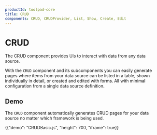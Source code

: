 ```yaml
---
productId: toolpad-core
title: CRUD
components: CRUD, CRUDProvider, List, Show, Create, Edit
---
```


# CRUD

<p class="description">The CRUD component provides UIs to interact with data from any data source.</p>

With the `CRUD` component and its subcomponents you can easily generate pages where items from your data source can be listed in a table, shown individually in detail, or created and edited with forms. All with minimal configuration from a single data source definition.

## Demo

The `CRUD` component automatically generates CRUD pages for your data source no matter which framework is being used.

{{"demo": "CRUDBasic.js", "height": 700, "iframe": true}}
